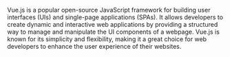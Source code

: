 Vue.js is a popular open-source JavaScript framework for building user interfaces (UIs) and single-page applications (SPAs). It allows developers to create dynamic and interactive web applications by providing a structured way to manage and manipulate the UI components of a webpage. Vue.js is known for its simplicity and flexibility, making it a great choice for web developers to enhance the user experience of their websites.